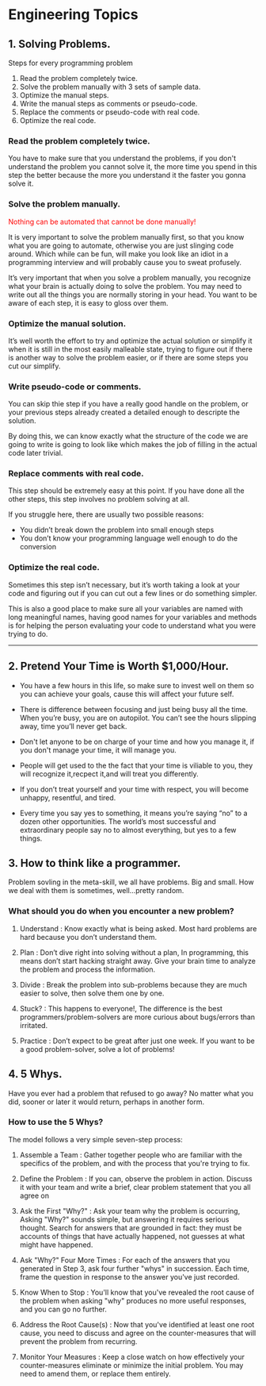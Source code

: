 # Engineering Topics

## 1. Solving Problems.

Steps for every programming problem

1. Read the problem completely twice.
2. Solve the problem manually with 3 sets of sample data.
3. Optimize the manual steps.
4. Write the manual steps as comments or pseudo-code.
5. Replace the comments or pseudo-code with real code.
6. Optimize the real code.

### Read the problem completely twice.

You have to make sure that you understand the problems, if you don't understand the problem you cannot solve it, the more time you spend in this step the better because the more you understand it the faster you gonna solve it.

### Solve the problem manually.

<p style="color:red">Nothing can be automated that cannot be done manually!</p>

It is very important to solve the problem manually first, so that you know what you are going to automate, otherwise you are just slinging code around. Which while can be fun, will make you look like an idiot in a programming interview and will probably cause you to sweat profusely.

It’s very important that when you solve a problem manually, you recognize what your brain is actually doing to solve the problem. You may need to write out all the things you are normally storing in your head. You want to be aware of each step, it is easy to gloss over them.

### Optimize the manual solution.

It’s well worth the effort to try and optimize the actual solution or simplify it when it is still in the most easily malleable state, trying to figure out if there is another way to solve the problem easier, or if there are some steps you cut our simplify.

### Write pseudo-code or comments.

You can skip thie step if you have a really good handle on the problem, or your previous steps already created a detailed enough to descripte the solution.

By doing this, we can know exactly what the structure of the code we are going to write is going to look like which makes the job of filling in the actual code later trivial.

### Replace comments with real code.

This step should be extremely easy at this point. If you have done all the other steps, this step involves no problem solving at all.

If you struggle here, there are usually two possible reasons:

- You didn’t break down the problem into small enough steps
- You don’t know your programming language well enough to do the conversion

### Optimize the real code.

Sometimes this step isn’t necessary, but it’s worth taking a look at your code and figuring out if you can cut out a few lines or do something simpler.

This is also a good place to make sure all your variables are named with long meaningful names, having good names for your variables and methods is for helping the person evaluating your code to understand what you were trying to do.

---

## 2. Pretend Your Time is Worth \$1,000/Hour.

- You have a few hours in this life, so make sure to invest well on them so you can achieve your goals, cause this will affect your future self.

- There is difference between focusing and just being busy all the time. When you’re busy, you are on autopilot. You can’t see the hours slipping away, time you’ll never get back.

- Don't let anyone to be on charge of your time and how you manage it, if you don't manage your time, it will manage you.

- People will get used to the the fact that your time is viliable to you, they will recognize it,recpect it,and will treat you differently.

- If you don’t treat yourself and your time with respect, you will become unhappy, resentful, and tired.

- Every time you say yes to something, it means you’re saying “no” to a dozen other opportunities. The world’s most successful and extraordinary people say no to almost everything, but yes to a few things.

## 3. How to think like a programmer.

Problem sovling in the meta-skill, we all have problems. Big and small. How we deal with them is sometimes, well…pretty random.

### What should you do when you encounter a new problem?

1. Understand : Know exactly what is being asked. Most hard problems are hard because you don’t understand them.

2. Plan : Don’t dive right into solving without a plan, In programming, this means don’t start hacking straight away. Give your brain time to analyze the problem and process the information.

3. Divide : Break the problem into sub-problems because they are much easier to solve, then solve them one by one.

4. Stuck? : This happens to everyone!, The difference is the best programmers/problem-solvers are more curious about bugs/errors than irritated.

5. Practice : Don’t expect to be great after just one week. If you want to be a good problem-solver, solve a lot of problems!

## 4. 5 Whys.

Have you ever had a problem that refused to go away? No matter what you did, sooner or later it would return, perhaps in another form.

### How to use the 5 Whys?

The model follows a very simple seven-step process:

1. Assemble a Team : Gather together people who are familiar with the specifics of the problem, and with the process that you're trying to fix.

2. Define the Problem : If you can, observe the problem in action. Discuss it with your team and write a brief, clear problem statement that you all agree on

3. Ask the First "Why?" : Ask your team why the problem is occurring, Asking "Why?" sounds simple, but answering it requires serious thought. Search for answers that are grounded in fact: they must be accounts of things that have actually happened, not guesses at what might have happened.

4. Ask "Why?" Four More Times : For each of the answers that you generated in Step 3, ask four further "whys" in succession. Each time, frame the question in response to the answer you've just recorded.

5. Know When to Stop : You'll know that you've revealed the root cause of the problem when asking "why" produces no more useful responses, and you can go no further.

6. Address the Root Cause(s) : Now that you've identified at least one root cause, you need to discuss and agree on the counter-measures that will prevent the problem from recurring.

7. Monitor Your Measures : Keep a close watch on how effectively your counter-measures eliminate or minimize the initial problem. You may need to amend them, or replace them entirely.
